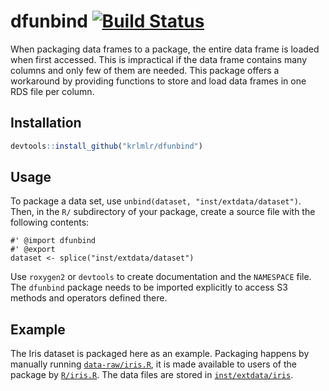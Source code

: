 # dfunbind [![Build Status](https://snap-ci.com/krlmlr/dfunbind/branch/master/build_image)](https://snap-ci.com/krlmlr/dfunbind/branch/master)

When packaging data frames to a package, the entire data frame
is loaded when first accessed.  This is impractical if the data frame
contains many columns and only few of them are needed.  This package offers
a workaround by providing functions to store and load data frames in
one RDS file per column.

## Installation

```r
devtools::install_github("krlmlr/dfunbind")
```

## Usage

To package a data set, use `unbind(dataset, "inst/extdata/dataset")`.
Then,  in the `R/` subdirectory of your package, create a source file
with the following contents:

```
#' @import dfunbind
#' @export
dataset <- splice("inst/extdata/dataset")
```

Use `roxygen2` or `devtools` to create documentation and the `NAMESPACE` file.
The `dfunbind` package needs to be imported explicitly to access S3 methods and
operators defined there.


## Example

The Iris dataset is packaged here as an example.
Packaging happens by manually running [`data-raw/iris.R`](data-raw/iris.R),
it is made available to users of the package by [`R/iris.R`](R/iris.R).
The data files are stored in [`inst/extdata/iris`](inst/extdata/iris).
